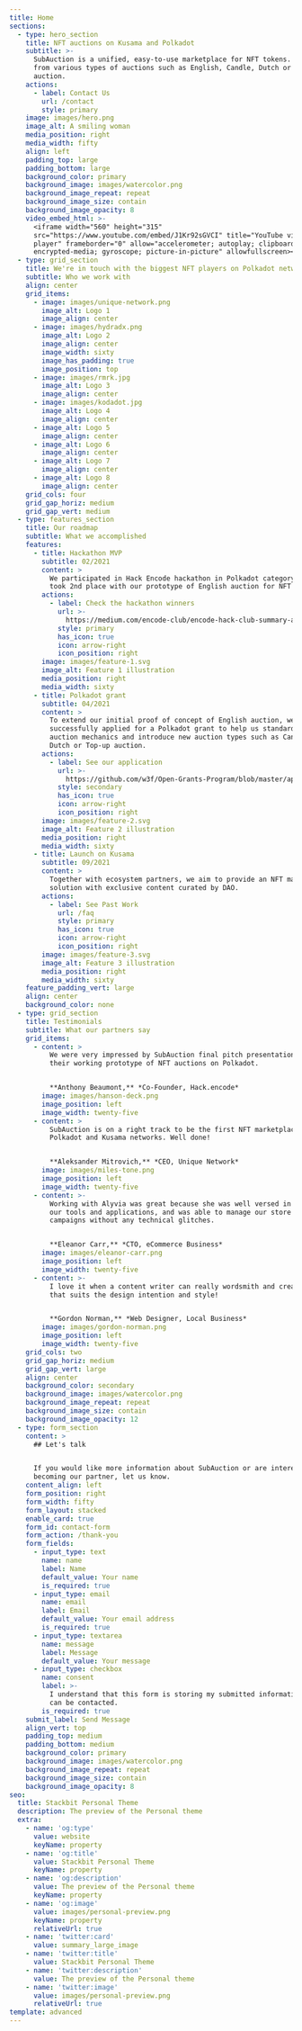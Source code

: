 ```yaml
---
title: Home
sections:
  - type: hero_section
    title: NFT auctions on Kusama and Polkadot
    subtitle: >-
      SubAuction is a unified, easy-to-use marketplace for NFT tokens. Choose
      from various types of auctions such as English, Candle, Dutch or Top-up
      auction.
    actions:
      - label: Contact Us
        url: /contact
        style: primary
    image: images/hero.png
    image_alt: A smiling woman
    media_position: right
    media_width: fifty
    align: left
    padding_top: large
    padding_bottom: large
    background_color: primary
    background_image: images/watercolor.png
    background_image_repeat: repeat
    background_image_size: contain
    background_image_opacity: 8
    video_embed_html: >-
      <iframe width="560" height="315"
      src="https://www.youtube.com/embed/J1Kr92sGVCI" title="YouTube video
      player" frameborder="0" allow="accelerometer; autoplay; clipboard-write;
      encrypted-media; gyroscope; picture-in-picture" allowfullscreen></iframe>
  - type: grid_section
    title: We're in touch with the biggest NFT players on Polkadot network
    subtitle: Who we work with
    align: center
    grid_items:
      - image: images/unique-network.png
        image_alt: Logo 1
        image_align: center
      - image: images/hydradx.png
        image_alt: Logo 2
        image_align: center
        image_width: sixty
        image_has_padding: true
        image_position: top
      - image: images/rmrk.jpg
        image_alt: Logo 3
        image_align: center
      - image: images/kodadot.jpg
        image_alt: Logo 4
        image_align: center
      - image_alt: Logo 5
        image_align: center
      - image_alt: Logo 6
        image_align: center
      - image_alt: Logo 7
        image_align: center
      - image_alt: Logo 8
        image_align: center
    grid_cols: four
    grid_gap_horiz: medium
    grid_gap_vert: medium
  - type: features_section
    title: Our roadmap
    subtitle: What we accomplished
    features:
      - title: Hackathon MVP
        subtitle: 02/2021
        content: >
          We participated in Hack Encode hackathon in Polkadot category where we
          took 2nd place with our prototype of English auction for NFT tokens.
        actions:
          - label: Check the hackathon winners
            url: >-
              https://medium.com/encode-club/encode-hack-club-summary-and-prizewinners-5324b4a53e35
            style: primary
            has_icon: true
            icon: arrow-right
            icon_position: right
        image: images/feature-1.svg
        image_alt: Feature 1 illustration
        media_position: right
        media_width: sixty
      - title: Polkadot grant
        subtitle: 04/2021
        content: >
          To extend our initial proof of concept of English auction, we
          successfully applied for a Polkadot grant to help us standardize
          auction mechanics and introduce new auction types such as Candle,
          Dutch or Top-up auction.
        actions:
          - label: See our application
            url: >-
              https://github.com/w3f/Open-Grants-Program/blob/master/applications/subauction.md
            style: secondary
            has_icon: true
            icon: arrow-right
            icon_position: right
        image: images/feature-2.svg
        image_alt: Feature 2 illustration
        media_position: right
        media_width: sixty
      - title: Launch on Kusama
        subtitle: 09/2021
        content: >
          Together with ecosystem partners, we aim to provide an NFT marketplace
          solution with exclusive content curated by DAO.
        actions:
          - label: See Past Work
            url: /faq
            style: primary
            has_icon: true
            icon: arrow-right
            icon_position: right
        image: images/feature-3.svg
        image_alt: Feature 3 illustration
        media_position: right
        media_width: sixty
    feature_padding_vert: large
    align: center
    background_color: none
  - type: grid_section
    title: Testimonials
    subtitle: What our partners say
    grid_items:
      - content: >
          We were very impressed by SubAuction final pitch presentation and
          their working prototype of NFT auctions on Polkadot.


          **Anthony Beaumont,** *Co-Founder, Hack.encode*
        image: images/hanson-deck.png
        image_position: left
        image_width: twenty-five
      - content: >
          SubAuction is on a right track to be the first NFT marketplace on
          Polkadot and Kusama networks. Well done!


          **Aleksander Mitrovich,** *CEO, Unique Network*
        image: images/miles-tone.png
        image_position: left
        image_width: twenty-five
      - content: >-
          Working with Alyvia was great because she was well versed in all of
          our tools and applications, and was able to manage our store and
          campaigns without any technical glitches.


          **Eleanor Carr,** *CTO, eCommerce Business*
        image: images/eleanor-carr.png
        image_position: left
        image_width: twenty-five
      - content: >-
          I love it when a content writer can really wordsmith and create copy
          that suits the design intention and style!


          **Gordon Norman,** *Web Designer, Local Business*
        image: images/gordon-norman.png
        image_position: left
        image_width: twenty-five
    grid_cols: two
    grid_gap_horiz: medium
    grid_gap_vert: large
    align: center
    background_color: secondary
    background_image: images/watercolor.png
    background_image_repeat: repeat
    background_image_size: contain
    background_image_opacity: 12
  - type: form_section
    content: >
      ## Let's talk


      If you would like more information about SubAuction or are interested in
      becoming our partner, let us know.
    content_align: left
    form_position: right
    form_width: fifty
    form_layout: stacked
    enable_card: true
    form_id: contact-form
    form_action: /thank-you
    form_fields:
      - input_type: text
        name: name
        label: Name
        default_value: Your name
        is_required: true
      - input_type: email
        name: email
        label: Email
        default_value: Your email address
        is_required: true
      - input_type: textarea
        name: message
        label: Message
        default_value: Your message
      - input_type: checkbox
        name: consent
        label: >-
          I understand that this form is storing my submitted information so I
          can be contacted.
        is_required: true
    submit_label: Send Message
    align_vert: top
    padding_top: medium
    padding_bottom: medium
    background_color: primary
    background_image: images/watercolor.png
    background_image_repeat: repeat
    background_image_size: contain
    background_image_opacity: 8
seo:
  title: Stackbit Personal Theme
  description: The preview of the Personal theme
  extra:
    - name: 'og:type'
      value: website
      keyName: property
    - name: 'og:title'
      value: Stackbit Personal Theme
      keyName: property
    - name: 'og:description'
      value: The preview of the Personal theme
      keyName: property
    - name: 'og:image'
      value: images/personal-preview.png
      keyName: property
      relativeUrl: true
    - name: 'twitter:card'
      value: summary_large_image
    - name: 'twitter:title'
      value: Stackbit Personal Theme
    - name: 'twitter:description'
      value: The preview of the Personal theme
    - name: 'twitter:image'
      value: images/personal-preview.png
      relativeUrl: true
template: advanced
---
```

